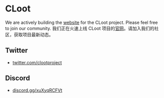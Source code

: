 # CLoot

We are actively building the [website](https://www.cloot.org/) for the CLoot project. Please feel free to join our community.
我们正在火速上线 CLoot 项目的[官网](https://www.cloot.org/)。请加入我们的社区，获取项目最新动态。


## Twitter

- [twitter.com/clootproject](https://twitter.com/clootproject)

## Discord

- [discord.gg/xuXyqRCFVt](https://discord.gg/xuXyqRCFVt)
